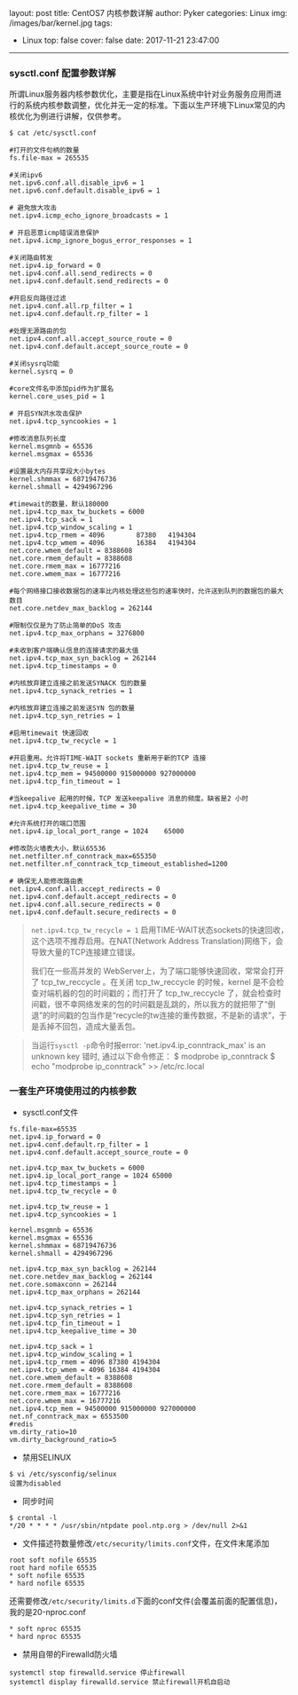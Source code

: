 layout: post
title: CentOS7 内核参数详解
author: Pyker
categories: Linux
img: /images/bar/kernel.jpg
tags:
  - Linux
top: false
cover: false
date: 2017-11-21 23:47:00
---
### sysctl.conf 配置参数详解
所谓Linux服务器内核参数优化，主要是指在Linux系统中针对业务服务应用而进行的系统内核参数调整，优化并无一定的标准。下面以生产环境下Linux常见的内核优化为例进行讲解，仅供参考。
```
$ cat /etc/sysctl.conf

#打开的文件句柄的数量
fs.file-max = 265535

#关闭ipv6
net.ipv6.conf.all.disable_ipv6 = 1
net.ipv6.conf.default.disable_ipv6 = 1

# 避免放大攻击
net.ipv4.icmp_echo_ignore_broadcasts = 1

# 开启恶意icmp错误消息保护
net.ipv4.icmp_ignore_bogus_error_responses = 1

#关闭路由转发
net.ipv4.ip_forward = 0
net.ipv4.conf.all.send_redirects = 0
net.ipv4.conf.default.send_redirects = 0

#开启反向路径过滤
net.ipv4.conf.all.rp_filter = 1
net.ipv4.conf.default.rp_filter = 1

#处理无源路由的包
net.ipv4.conf.all.accept_source_route = 0
net.ipv4.conf.default.accept_source_route = 0

#关闭sysrq功能
kernel.sysrq = 0

#core文件名中添加pid作为扩展名
kernel.core_uses_pid = 1

# 开启SYN洪水攻击保护
net.ipv4.tcp_syncookies = 1

#修改消息队列长度
kernel.msgmnb = 65536
kernel.msgmax = 65536

#设置最大内存共享段大小bytes
kernel.shmmax = 68719476736
kernel.shmall = 4294967296

#timewait的数量，默认180000
net.ipv4.tcp_max_tw_buckets = 6000
net.ipv4.tcp_sack = 1
net.ipv4.tcp_window_scaling = 1
net.ipv4.tcp_rmem = 4096        87380   4194304
net.ipv4.tcp_wmem = 4096        16384   4194304
net.core.wmem_default = 8388608
net.core.rmem_default = 8388608
net.core.rmem_max = 16777216
net.core.wmem_max = 16777216

#每个网络接口接收数据包的速率比内核处理这些包的速率快时，允许送到队列的数据包的最大数目
net.core.netdev_max_backlog = 262144

#限制仅仅是为了防止简单的DoS 攻击
net.ipv4.tcp_max_orphans = 3276800

#未收到客户端确认信息的连接请求的最大值
net.ipv4.tcp_max_syn_backlog = 262144
net.ipv4.tcp_timestamps = 0

#内核放弃建立连接之前发送SYNACK 包的数量
net.ipv4.tcp_synack_retries = 1

#内核放弃建立连接之前发送SYN 包的数量
net.ipv4.tcp_syn_retries = 1

#启用timewait 快速回收
net.ipv4.tcp_tw_recycle = 1

#开启重用。允许将TIME-WAIT sockets 重新用于新的TCP 连接
net.ipv4.tcp_tw_reuse = 1
net.ipv4.tcp_mem = 94500000 915000000 927000000
net.ipv4.tcp_fin_timeout = 1

#当keepalive 起用的时候，TCP 发送keepalive 消息的频度。缺省是2 小时
net.ipv4.tcp_keepalive_time = 30

#允许系统打开的端口范围
net.ipv4.ip_local_port_range = 1024    65000

#修改防火墙表大小，默认65536
net.netfilter.nf_conntrack_max=655350
net.netfilter.nf_conntrack_tcp_timeout_established=1200

# 确保无人能修改路由表
net.ipv4.conf.all.accept_redirects = 0
net.ipv4.conf.default.accept_redirects = 0
net.ipv4.conf.all.secure_redirects = 0
net.ipv4.conf.default.secure_redirects = 0
```
>`net.ipv4.tcp_tw_recycle = 1` 启用TIME-WAIT状态sockets的快速回收，这个选项不推荐启用。在NAT(Network Address Translation)网络下，会导致大量的TCP连接建立错误。
>
>我们在一些高并发的 WebServer上，为了端口能够快速回收，常常会打开了 tcp_tw_reccycle 。在关闭 tcp_tw_reccycle 的时候，kernel 是不会检查对端机器的包的时间戳的；而打开了 tcp_tw_reccycle 了，就会检查时间戳，很不幸网络发来的包的时间戳是乱跳的，所以我方的就把带了“倒退”的时间戳的包当作是“recycle的tw连接的重传数据，不是新的请求”，于是丢掉不回包，造成大量丢包。


>当运行`sysctl -p`命令时报error: 'net.ipv4.ip_conntrack_max' is an unknown key 错时,
通过以下命令修正：
$ modprobe ip_conntrack
$ echo "modprobe ip_conntrack" >> /etc/rc.local


### 一套生产环境使用过的内核参数
* sysctl.conf文件

```
fs.file-max=65535
net.ipv4.ip_forward = 0
net.ipv4.conf.default.rp_filter = 1
net.ipv4.conf.default.accept_source_route = 0

net.ipv4.tcp_max_tw_buckets = 6000
net.ipv4.ip_local_port_range = 1024 65000
net.ipv4.tcp_timestamps = 1
net.ipv4.tcp_tw_recycle = 0

net.ipv4.tcp_tw_reuse = 1
net.ipv4.tcp_syncookies = 1

kernel.msgmnb = 65536
kernel.msgmax = 65536
kernel.shmmax = 68719476736
kernel.shmall = 4294967296

net.ipv4.tcp_max_syn_backlog = 262144
net.core.netdev_max_backlog = 262144
net.core.somaxconn = 262144
net.ipv4.tcp_max_orphans = 262144

net.ipv4.tcp_synack_retries = 1
net.ipv4.tcp_syn_retries = 1
net.ipv4.tcp_fin_timeout = 1
net.ipv4.tcp_keepalive_time = 30

net.ipv4.tcp_sack = 1
net.ipv4.tcp_window_scaling = 1
net.ipv4.tcp_rmem = 4096 87380 4194304
net.ipv4.tcp_wmem = 4096 16384 4194304
net.core.wmem_default = 8388608
net.core.rmem_default = 8388608
net.core.rmem_max = 16777216
net.core.wmem_max = 16777216
net.ipv4.tcp_mem = 94500000 915000000 927000000
net.nf_conntrack_max = 6553500
#redis
vm.dirty_ratio=10
vm.dirty_background_ratio=5
```

* 禁用SELINUX

```
$ vi /etc/sysconfig/selinux  
设置为disabled
```
* 同步时间

```
$ crontal -l
*/20 * * * * /usr/sbin/ntpdate pool.ntp.org > /dev/null 2>&1
```

* 文件描述符数量修改`/etc/security/limits.conf`文件，在文件末尾添加

```
root soft nofile 65535
root hard nofile 65535
* soft nofile 65535
* hard nofile 65535
```
还需要修改`/etc/security/limits.d`下面的conf文件(会覆盖前面的配置信息)，我的是20-nproc.conf
```
* soft nproc 65535
* hard nproc 65535
```

* 禁用自带的Firewalld防火墙

```
systemctl stop firewalld.service 停止firewall
systemctl display firewalld.service 禁止firewall开机自启动
```